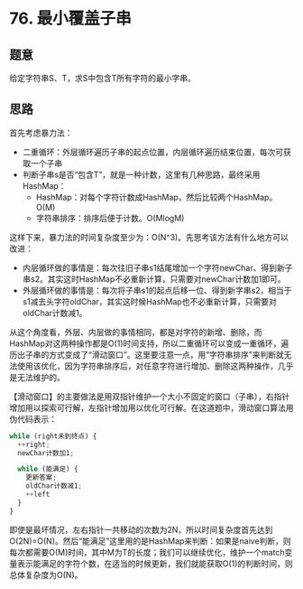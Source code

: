 # 76. 最小覆盖子串

## 题意

给定字符串S、T，求S中包含T所有字符的最小字串。

## 思路

首先考虑暴力法：

- 二重循环：外层循环遍历子串的起点位置，内层循环遍历结束位置，每次可获取一个子串
- 判断子串s是否“包含T”，就是一种计数，这里有几种思路，最终采用HashMap：
  - HashMap：对每个字符计数成HashMap，然后比较两个HashMap。O(M)
  - 字符串排序：排序后便于计数。O(MlogM)

这样下来，暴力法的时间复杂度至少为：O(N^3)。先思考该方法有什么地方可以改进：

- 内层循环做的事情是：每次往旧子串s1结尾增加一个字符newChar、得到新子串s2。其实这时HashMap不必重新计算，只需要对newChar计数加1即可。
- 外层循环做的事情是：每次将子串s1的起点后移一位、得到新字串s2，相当于s1减去头字符oldChar，其实这时候HashMap也不必重新计算，只需要对oldChar计数减1。

从这个角度看，外层、内层做的事情相同，都是对字符的新增、删除，而HashMap对这两种操作都是O(1)时间支持，所以二重循环可以变成一重循环，遍历出子串的方式变成了“滑动窗口”。这里要注意一点，用“字符串排序”来判断就无法使用该优化，因为字符串排序后，对任意字符进行增加、删除这两种操作，几乎是无法维护的。

【滑动窗口】的主要做法是用双指针维护一个大小不固定的窗口（子串），右指针增加用以探索可行解，左指针增加用以优化可行解。在这道题中，滑动窗口算法用伪代码表示：

```js
while (right未到终点) {
  ++right;
  newChar计数加1;

  while (能满足) {
    更新答案;
    oldChar计数减1;
    ++left
  }
}
```

即使是最坏情况，左右指针一共移动的次数为2N，所以时间复杂度首先达到O(2N)=O(N)。然后“能满足”这里用的是HashMap来判断：如果是naive判断，则每次都需要O(M)时间，其中M为T的长度；我们可以继续优化，维护一个match变量表示能满足的字符个数，在适当的时候更新，我们就能获取O(1)的判断时间，则总体复杂度为O(N)。
